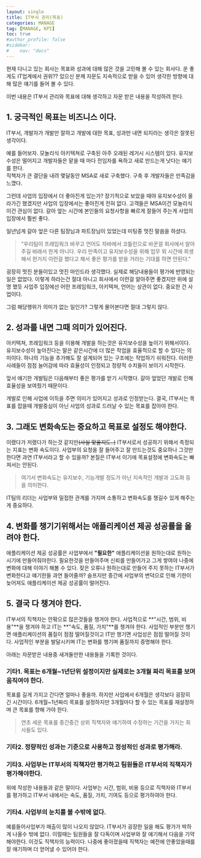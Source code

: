 ```yaml
---
layout: single
title: IT부서 관리(목표)
categories: MANAGE
tag: [MANAGE, KPI]
toc: true
#author_profile: false
#sidebar:
#    nav: "docs"
---
```


현재 다니고 있는 회사는 목표와 성과에 대해 많은 것을 고민해 볼 수 있는 회사다. 운 좋게도 IT업계에서 권위?? 있으신 분께 
자문도 지속적으로 받을 수 있어 생각한 방향에 대해 많은 얘기를 들어 볼 수 있다.  

이번 내용은 IT부서 관리와 목표에 대해 생각하고 자문 받은 내용을 작성하려 한다.

## 1. 궁극적인 목표는 비즈니스 이다.
IT부서, 개발자가 개발만 잘하고 개발에 대한 목표, 성과만 내면 되지라는 생각은 잘못된 생각이다.  

예를 들어보자. 모놀리식 아키텍쳐로 구축된 아주 오래된 레거시 시스템이 있다. 
유지보수성은 떨어지고 개발자들은 맡을 때 마다 전임자를 욕하고 새로 만드는게 낫다는 얘기를 한다.  
직책자가 큰 결단을 내려 몇달동안 MSA로 새로 구축했다. 
구축 후 개발자들은 만족감을 느꼈다.  

그런데 사업의 입장에서 더 좋아진게 있는가? 장기적으로 보았을 때야 유지보수성이 올라가긴 했겠지만 사업의 입장에서는 좋아진게 전혀 없다. 
고객들은 MSA이건 모놀리식이건 관심이 없다. 갈아 엎는 시간에 본인들의 요청사항을 빠르게 잘들어 주는게 사업의 입장에서 훨씬 좋다.

일년넘게 갈아 엎은 다른 팀장님과 파트장님이 있었는데 미팅중 멋진 말씀을 하셨다. 
> "우리팀이 프레임워크 바꾸고 언어도 자바에서 코틀린으로 바꾼걸 회사에서 알아주길 바래서 한게 아니다. 
우리 만족이고 유지보수성을 위해 업무 외 시간에 희생해서 한거지 이런걸 했다고 해서 좋은 평가를 받을 거라는 기대를 하면 안된다." 

굉장히 멋진 분들이있고 멋진 마인드라 생각했다. 실제로 해당내용들이 평가에 반영되는 일은 없었다. 
이렇게 하라는건 절대 아니고 회사에서 이런걸 알아주면 좋겠지만 위에 설명 했듯 사업주 입장에선 어떤 프레임워크, 아키텍쳐, 언어는 상관이 없다. 
중요한 건 사업이다.

그럼 해당행위가 의미가 없는 일인가? 그렇게 물어본다면 절대 그렇지 않다.


## 2. 성과를 내면 그때 의미가 있어진다. 
아키텍쳐, 프레임워크 등을 이용해 개발을 하는것은 유지보수성을 높이기 위해서이다. 
유지보수성이 높아진다는 말은 같은시간에 더 많은 작업을 효율적으로 할 수 있다는 의미이다. 
하나의 기능을 추가해도 잘 설계되어 있는 구조에는 작업하기 쉬워진다. 
이러한 사례들이 점점 늘어감에 따라 효율성이 인정되고 정량적 수치들이 보이기 시작한다.

앞서 얘기한 개발팀은 다음해부터 좋은 평가를 받기 시작했다. 갈아 엎었던 개발로 인해 효율성을 보여줬기 때문이다.  

개발로 인해 사업에 이득을 주면 의미가 있어지고 성과로 인정받는다. 
결국, IT부서는 목표를 잡을때 개발중심이 아닌 사업의 성과로 드러날 수 있는 목표를 잡아야 한다.


## 3. 그래도 변화속도는 중요하고 목표로 설정도 해야한다.
이랬다가 저랬다가 하는것 같지만~~(사실 맞을지도..)~~ IT부서로서 성공하기 위해서 측정되는 지표는 변화 속도이다. 
사업부의 요청을 잘 들어주고 잘 만드는것도 중요하나 그것만 한다면 과연 IT부서라고 할 수 있을까? 
본질은 IT부서 이기에 목표설정에 변화속도는 빠져서는 안된다.

> 여기서 변화속도는 유지보수, 기능개발 정도가 아닌 지속적인 개발과 고도화 등을 의미한다.

IT팀의 리더는 사업부와 밀접한 관계를 가지며 소통하고 변화속도를 챙길수 있게 해주는게 중요하다.

## 4. 변화를 챙기기위해서는 애플리케이션 제공 성공률을 올려야 한다.
애플리케이션 제공 성공률은 사업부에서 **"필요한"** 애플리케이션을 원하는대로 원하는 시기에 만들어줘야한다. 필요한것을 만들어주며 신뢰를 만들어가고 그게 쌓여야 나중에 
변화에 대해 이야기 해볼 수 있다. 잦은 오류나 원하는대로 만들어 주지 못하는 IT부서가 변화한다고 얘기한들 과연 들어줄까? 
슬프지만 중간에 사업부의 변덕으로 인해 기한이 늦어져도 애플리케이션 제공 성공률이 떨어진다.


## 5. 결국 다 챙겨야 한다.
IT부서의 직책자는 안팎으로 많은것들을 챙겨야 한다. 사업적으로 **"시간, 범위, 비용"**을 챙겨야 하고 IT는 **"속도, 품질, 가치"**를 챙겨야 한다.
사업적인 부분만 챙기면 애플리케이션의 품질이 점점 떨어질것이고 IT만 챙기면 사업성은 점점 떨어질 것이다. 
사업적인 부분을 발달시키며 IT는 변화를 챙기며 품질까지 증명해야 한다.


아래는 자문받은 내용중 새겨둘만한 내용들을 기록한 것이다.
### 기타1. 목표는 6개월~1년단위 설정이지만 실제로는 3개월 짜리 목표를 보며 움직여야 한다. 
목표를 길게 가지고 간다면 얼마나 좋을까. 하지만 사업에서 6개월은 생각보다 굉장히 긴 시간이다. 6개월~1년짜리 목표를 설정하지만 3개월마다 할 수 있는 목표를 재설정하며
큰 목표를 향해 가야 한다. 
> 연초 세운 목표를 중간중간 상위 직책자와 얘기하여 수정하는 기간을 가지는 회사들도 있다.

### 기타2. 정량적인 성과는 기준으로 사용하고 정성적인 성과로 평가해라.
### 기타3. 사업부는 IT부서의 직책자만 평가하고 팀원들은 IT부서의 직책자가 평가해야한다.
위에 작성한 내용들과 같은 말이다. 사업부는 시간, 범위, 비용 등으로 직책자와 IT부서를 평가하고 IT부서 내에서는 속도, 품질, 가치, 기여도 등으로 평가하여야 한다. 
### 기타4. 사업부의 눈치를 볼 수밖에 없다.
예를들어사업부가 매출이 많이 나오지 않았다. IT부서가 굉장한 일을 해도 평가가 박하게 나올수 밖에 없다. 이럴때는 팀원들을 잘 다독이며 사업부와 잘 얘기해서 다음을 기약해야한다.
이것도 직책자의 능력이다. 나중에 좋아졌을때 직책자는 예전에 안좋았을때를 잘 얘기하며 더 얻어낼 수 있어야 한다.